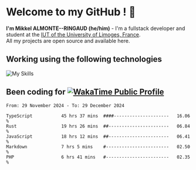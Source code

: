 # Welcome to my GitHub ! 🌃

**I'm Mikkel ALMONTE--RINGAUD (he/him)** - I'm a fullstack developer and student at the [IUT of the University of Limoges, France](https://iut.unilim.fr). \
All my projects are open source and available here.

## Working using the following technologies

![My Skills](https://skillicons.dev/icons?i=solidjs,pnpm,nodejs,ts,js,vercel,netlify,html,css,rust,astro,git,vue,md,electron,figma,github,bash,bun,cloudflare,py,tailwind,nginx,npm,tauri,vite,zig,yarn,windicss,dart,flutter,kotlin&theme=dark)

## Been coding for [![WakaTime Public Profile](https://wakatime.com/badge/user/0839e595-e07a-435c-8d59-ed95f2a3d6dd.svg?style=flat-square)](https://wakatime.com/@0839e595-e07a-435c-8d59-ed95f2a3d6dd)

<!--START_SECTION:waka-->

```plain
From: 29 November 2024 - To: 29 December 2024

TypeScript           45 hrs 37 mins  ####---------------------   16.06 %
Rust                 19 hrs 26 mins  ##-----------------------   06.84 %
JavaScript           18 hrs 12 mins  ##-----------------------   06.41 %
Markdown             7 hrs 5 mins    #------------------------   02.50 %
PHP                  6 hrs 41 mins   #------------------------   02.35 %
```

<!--END_SECTION:waka-->

